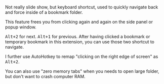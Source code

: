 Not really slide show, but keyboard shortcut, used to quickly navigate back and force inside of a bookmark folder.  

This feature frees you from clicking again and again on the side panel or popup window.   

<kbd>Alt+2</kbd> for next.  <kbd>Alt+1</kbd> for previous. After having clicked a bookmark or temporary bookmark in this extension, you can use those two shortcut to navigate.

I further use AutoHotkey to remap "clicking on the right edge of screen" as <kbd>Alt+2</kbd>.

You can also use "zero memory tabs" when you needs to open large folder, but don't want to crash computer RAM.

